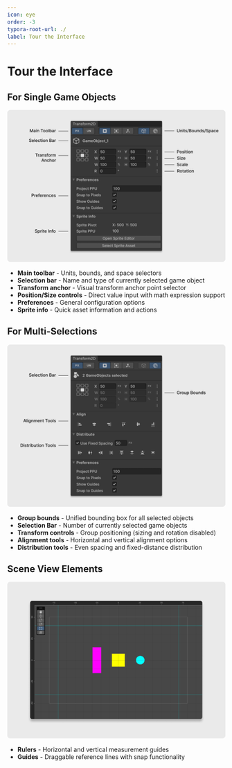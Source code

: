 ```yaml
---
icon: eye
order: -3
typora-root-url: ./
label: Tour the Interface
---
```


# Tour the Interface

## For Single Game Objects

![](/static/3.1_Single_Selection_Panel.png)

- **Main toolbar** - Units, bounds, and space selectors
- **Selection bar** - Name and type of currently selected game object
- **Transform anchor** - Visual transform anchor point selector
- **Position/Size controls** - Direct value input with math expression support
- **Preferences** - General configuration options
- **Sprite info** - Quick asset information and actions

## For Multi-Selections 

![](/static/3.2_Multiple_Selection_Panel.png)

- **Group bounds** - Unified bounding box for all selected objects
- **Selection Bar** - Number of currently selected game objects
- **Transform controls** - Group positioning (sizing and rotation disabled)
- **Alignment tools** - Horizontal and vertical alignment options
- **Distribution tools** - Even spacing and fixed-distance distribution

## Scene View Elements

![](/static/3.3_Scene_View_Elements.png)

- **Rulers** - Horizontal and vertical measurement guides
- **Guides** - Draggable reference lines with snap functionality